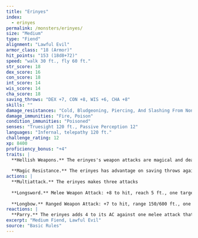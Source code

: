 ```yaml
---
title: "Erinyes"
index:
  - erinyes
permalink: /monsters/erinyes/
size: "Medium"
type: "Fiend"
alignment: "Lawful Evil"
armor_class: "18 (Armor)"
hit_points: "153 (18d8+72)"
speed: "walk 30 ft., fly 60 ft."
str_score: 18
dex_score: 16
con_score: 18
int_score: 14
wis_score: 14
cha_score: 18
saving_throws: "DEX +7, CON +8, WIS +6, CHA +8"
skills: ""
damage_resistances: "Cold, Bludgeoning, Piercing, And Slashing From Nonmagical Weapons That Aren'T Silvered"
damage_immunities: "Fire, Poison"
condition_immunities: "Poisoned"
senses: "Truesight 120 ft., Passive Perception 12"
languages: "Infernal, telepathy 120 ft."
challenge_rating: 12
xp: 8400
proficiency_bonus: "+4"
traits: |
  **Hellish Weapons.** The erinyes's weapon attacks are magical and deal an extra 13 (3d8) poison damage on a hit (included in the attacks).
  
  **Magic Resistance.** The erinyes has advantage on saving throws against spells and other magical effects.
actions: |
  **Multiattack.** The erinyes makes three attacks
  
  **Longsword.** Melee Weapon Attack: +8 to hit, reach 5 ft., one target. Hit: 8 (1d8 + 4) slashing damage, or 9 (1d10 + 4) slashing damage if used with two hands, plus 13 (3d8) poison damage.
  
  **Longbow.** Ranged Weapon Attack: +7 to hit, range 150/600 ft., one target. Hit: 7 (1d8 + 3) piercing damage plus 13 (3d8) poison damage, and the target must succeed on a DC 14 Constitution saving throw or be poisoned. The poison lasts until it is removed by the lesser restoration spell or similar magic.
reactions: |
  **Parry.** The erinyes adds 4 to its AC against one melee attack that would hit it. To do so, the erinyes must see the attacker and be wielding a melee weapon.
excerpt: "Medium Fiend, Lawful Evil"
source: "Basic Rules"
---
```

